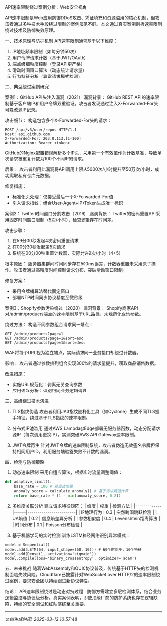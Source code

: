 

API速率限制绕过案例分析：Web安全视角

API速率限制是Web应用防御DDoS攻击、凭证填充和资源滥用的核心机制，但攻击者通过多种技术手段绕过限制的案例屡见不鲜。本文通过真实案例剖析速率限制绕过技术及防御失效原理。

一、技术原理与防护机制
API速率限制通常基于以下维度：
1. IP地址频率限制（如每分钟50次）
2. 用户令牌请求计数（基于JWT/OAuth）
3. 端点级细粒度控制（登录API更严格）
4. 滑动时间窗口算法（动态统计请求量）
5. 行为特征分析（异常请求模式检测）

二、典型绕过案例研究

案例1：GitHub API头注入漏洞（2021）
漏洞背景：
GitHub REST API的速率限制基于客户端IP和用户令牌双重验证。攻击者发现通过注入X-Forwarded-For头可篡改源IP记录。

攻击细节：
构造包含多个X-Forwarded-For头的请求：
```
POST /api/v3/user/repos HTTP/1.1
Host: api.github.com
X-Forwarded-For: 203.0.113.[1-100]
Authorization: Bearer <token>
```
GitHub的Nginx配置错误解析多个IP头，采用第一个有效值作为计数基准，导致单次请求被重复计数为100个不同IP的请求。

后果：
攻击者利用此漏洞将API调用上限从5000次/小时提升至50万次/小时，成功爬取私有仓库元数据。

修复措施：
- 标准化头处理：仅接受最后一个X-Forwarded-For值
- 引入请求指纹：组合User-Agent+IP+Token生成唯一标识

案例2：Twitter时间窗口分割攻击（2019）
漏洞背景：
Twitter的密码重置API采用固定时间窗口限制（5次/小时），检查逻辑存在时间差。

攻击步骤：
1. 在59分00秒发起4次密码重置请求
2. 在00分30秒发起第5次请求
3. 系统在00分00秒重置计数器，实际允许9次/小时（4+5）

根本原因：
服务器集群间时间同步存在500ms误差，计数器重置未采用原子操作。攻击者通过高精度时间控制请求分布，突破滑动窗口限制。

修复方案：
- 采用令牌桶算法替代固定窗口
- 部署NTP时间同步协议精度至微秒级

案例3：Shopify参数污染绕过（2020）
漏洞背景：
Shopify商家API对/admin/products端点的速率限制基于URL路径，未规范化查询参数。

绕过方法：
构造不同参数组合请求同一端点：
```
GET /admin/products?page=1
GET /admin/products?page=1&sort=asc
GET /admin/products?page=1&sort=desc
```
WAF将每个URL视为独立端点，实际请求同一业务接口却绕过计数器。

影响：
攻击者通过参数排列组合实现300%的请求量提升，窃取商品销售数据。

改进措施：
- 实施URL规范化：剥离无关查询参数
- 应用语义分析：识别相同业务逻辑请求

三、高级绕过技术演进

1. TLS指纹伪造
攻击者利用JA3指纹随机化工具（如Cyclone）生成不同TLS握手特征，绕过基于TLS指纹的速率限制。

2. 分布式IP池滥用
通过AWS Lambda@Edge部署无服务器函数，动态分配请求源IP（每次调用更换IP），实测突破AWS API Gateway速率限制。

3. JWT令牌再生
针对JWT令牌的速率限制系统，攻击者伪造无效签名令牌但保持相同用户ID，利用服务端验签失败不计数的漏洞。

四、检测与防御策略

1. 动态速率限制
采用自适应算法，根据实时流量调整阈值：
```python
def adaptive_limit():
    base_rate = 100 # 基准请求量
    anomaly_score = calculate_anomaly() # 基于请求熵值计算
    return base_rate * (1 - min(anomaly_score, 0.8))
```

2. 多维度关联分析
建立请求特征矩阵：
| 维度        | 权重 | 检测方法               |
|-------------|------|------------------------|
| IP地理行为  | 0.3  | 突然跨国跳跃检测        |
| UA熵值      | 0.2  | 信息熵差异分析          |
| 参数相似度  | 0.4  | Levenshtein距离算法     |
| 时间分布    | 0.1  | Poisson分布检验         |

3. 基于机器学习的实时检测
训练LSTM神经网络识别异常模式：
```keras
model = Sequential()
model.add(LSTM(64, input_shape=(60, 10))) # 60个时间步，10个特征
model.add(Dense(1, activation='sigmoid'))
model.compile(loss='binary_crossentropy', optimizer='adam')
```

五、未来挑战
随着WebAssembly和QUIC协议普及，传统基于HTTP头的检测机制面临失效风险。Cloudflare已披露针对WebSocket over HTTP/2的速率限制绕过案例，要求安全团队持续跟进新协议特性。

结论：
API速率限制绕过是动态对抗过程，防御方需建立多层检测体系，结合业务逻辑监控与协议级分析。真实案例表明，即使顶级厂商的防护系统也存在逻辑缺陷，持续的安全测试和红队演练至关重要。

---

*文档生成时间: 2025-03-13 10:57:48*













